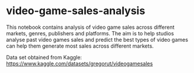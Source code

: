 # video-game-sales-analysis
This notebook contains analysis of video game sales across different markets, genres, publishers and platforms. The aim is to help studios analyse past video games sales and predict the best types of video games can help them generate most sales across different markets.

Data set obtained from Kaggle: https://www.kaggle.com/datasets/gregorut/videogamesales
